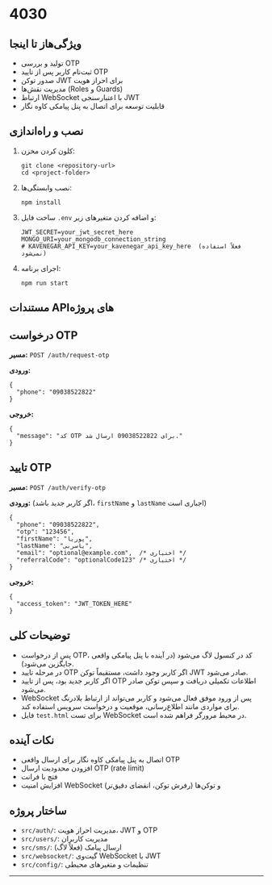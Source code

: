 <body>

  <h1>4030</h1>


  <section>
    <h2>ویژگی‌هاز تا اینجا</h2>
    <ul>
      <li>تولید و بررسی OTP</li>
      <li>ثبت‌نام کاربر پس از تایید OTP</li>
      <li>صدور توکن JWT برای احراز هویت</li>
      <li>مدیریت نقش‌ها (Roles و Guards)</li>
      <li>ارتباط WebSocket با اعتبارسنجی JWT</li>
      <li>قابلیت توسعه برای اتصال به پنل پیامکی کاوه نگار</li>
    </ul>
  </section>

  <section>
    <h2>نصب و راه‌اندازی</h2>
    <ol>
      <li>کلون کردن مخزن:
        <pre><code>git clone &lt;repository-url&gt;
cd &lt;project-folder&gt;</code></pre>
      </li>
      <li>نصب وابستگی‌ها:
        <pre><code>npm install</code></pre>
      </li>
      <li>ساخت فایل <code>.env</code> و اضافه کردن متغیرهای زیر:
        <pre><code>JWT_SECRET=your_jwt_secret_here
MONGO_URI=your_mongodb_connection_string
# KAVENEGAR_API_KEY=your_kavenegar_api_key_here  (فعلاً استفاده نمی‌شود)</code></pre>
      </li>
      <li>اجرای برنامه:
        <pre><code>npm run start</code></pre>
      </li>
    </ol>
  </section>

  <section>
   <h1>مستندات APIهای پروژه</h1>

  <section>
    <h2>درخواست OTP</h2>
    <p><strong>مسیر:</strong> <code>POST /auth/request-otp</code></p>
    <p><strong>ورودی:</strong></p>
    <pre><code>{
  "phone": "09038522822"
}</code></pre>
    <p><strong>خروجی:</strong></p>
    <pre><code>{
  "message": "کد OTP برای 09038522822 ارسال شد."
}</code></pre>
  </section>

  <section>
    <h2>تایید OTP</h2>
    <p><strong>مسیر:</strong> <code>POST /auth/verify-otp</code></p>
    <p><strong>ورودی:</strong> (اگر کاربر جدید باشد، <code>firstName</code> و <code>lastName</code> اجباری است)</p>
    <pre><code>{
  "phone": "09038522822",
  "otp": "123456",
  "firstName": "پوریا",
  "lastName": "یاسربی",
  "email": "optional@example.com",  /* اختیاری */
  "referralCode": "optionalCode123" /* اختیاری */
}</code></pre>
    <p><strong>خروجی:</strong></p>
    <pre><code>{
  "access_token": "JWT_TOKEN_HERE"
}</code></pre>
  </section>

  <section>
    <h2>توضیحات کلی</h2>
    <ul>
      <li>پس از درخواست OTP، کد در کنسول لاگ می‌شود (در آینده با پنل پیامکی واقعی جایگزین می‌شود).</li>
      <li>در مرحله تایید OTP اگر کاربر وجود داشت، مستقیماً توکن JWT صادر می‌شود.</li>
      <li>اگر کاربر جدید بود، پس از تایید OTP اطلاعات تکمیلی دریافت و سپس توکن صادر می‌شود.</li>
       <li>WebSocket پس از ورود موفق فعال می‌شود و کاربر می‌تواند از ارتباط بلادرنگ برای مواردی مانند اطلاع‌رسانی، موقعیت و درخواست سرویس استفاده کند.</li>
      <li>فایل <code>test.html</code> برای تست WebSocket در محیط مرورگر فراهم شده است.</li>
    </ul>
  </section>
  <section>
    <h2>نکات آینده</h2>
    <ul>
      <li>اتصال به پنل پیامکی کاوه نگار برای ارسال واقعی OTP</li>
      <li>افزودن محدودیت ارسال OTP (rate limit)</li>
      <li>فتچ با فرانت</li>
      <li>افزایش امنیت WebSocket و توکن‌ها (رفرش توکن، انقضای دقیق‌تر)</li>
      
   
  </section>

  <section>
    <h2>ساختار پروژه</h2>
    <ul>
      <li><code>src/auth/</code>: مدیریت احراز هویت، JWT و OTP</li>
      <li><code>src/users/</code>: مدیریت کاربران</li>
      <li><code>src/sms/</code>: ارسال پیامک (فعلاً لاگ)</li>
      <li><code>src/websocket/</code>: گیت‌وی WebSocket با JWT</li>
      <li><code>src/config/</code>: تنظیمات و متغیرهای محیطی</li>
    </ul>
  </section>

  <hr />

 
</body>
